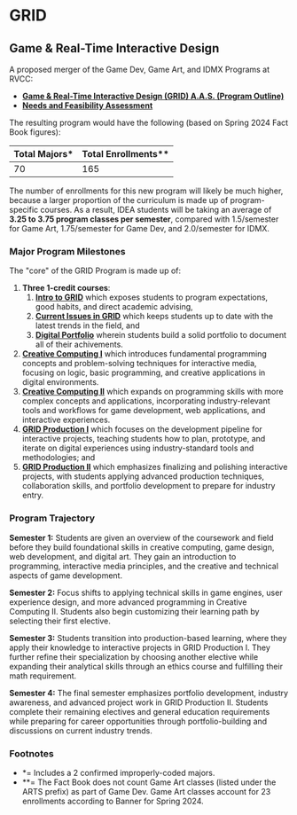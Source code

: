 # GRID
## Game & Real-Time Interactive Design

A proposed merger of the Game Dev, Game Art, and IDMX Programs at RVCC:

* **[Game & Real-Time Interactive Design (GRID) A.A.S. (Program Outline)](./degrees/aas.md)**
* **[Needs and Feasibility Assessment](./documents/needs-and-feasibility.md)**

The resulting program would have the following (based on Spring 2024 Fact Book figures):

| Total Majors* | Total Enrollments** |
| ------------- | ------------------- |
| 70            | 165                 |

The number of enrollments for this new program will likely be much higher, because a larger proportion of the curriculum is made up of program-specific courses. As a result, IDEA students will be taking an average of **3.25 to 3.75 program classes per semester**, compared with 1.5/semester for Game Art, 1.75/semester for Game Dev, and 2.0/semester for IDMX.

### Major Program Milestones

The "core" of the GRID Program is made up of:

1. **Three 1-credit courses**:
    1. **[Intro to GRID](./classes/intro-to-grid.md)** which exposes students to program expectations, good habits, and direct academic advising,
    1. **[Current Issues in GRID](../classes/current-issues-in-grid.md)** which keeps students up to date with the latest trends in the field, and 
    1. **[Digital Portfolio](./classes/digital-portfolio.md)** wherein students build a solid portfolio to document all of their achivements.
2. **[Creative Computing I](./classes/creative-computing-i.md)** which introduces fundamental programming concepts and problem-solving techniques for interactive media, focusing on logic, basic programming, and creative applications in digital environments.
3. **[Creative Computing II](./classes/creative-computing-ii.md)** which expands on programming skills with more complex concepts and applications, incorporating industry-relevant tools and workflows for game development, web applications, and interactive experiences.
4. **[GRID Production I](./classes/grid-production-i.md)** which focuses on the development pipeline for interactive projects, teaching students how to plan, prototype, and iterate on digital experiences using industry-standard tools and methodologies; and
5. **[GRID Production II](./classes/grid-production-ii.md)** which emphasizes finalizing and polishing interactive projects, with students applying advanced production techniques, collaboration skills, and portfolio development to prepare for industry entry.


### Program Trajectory

**Semester 1:** Students are given an overview of the coursework and field before they build foundational skills in creative computing, game design, web development, and digital art. They gain an introduction to programming, interactive media principles, and the creative and technical aspects of game development.

**Semester 2:** Focus shifts to applying technical skills in game engines, user experience design, and more advanced programming in Creative Computing II. Students also begin customizing their learning path by selecting their first elective.

**Semester 3:** Students transition into production-based learning, where they apply their knowledge to interactive projects in GRID Production I. They further refine their specialization by choosing another elective while expanding their analytical skills through an ethics course and fulfilling their math requirement.

**Semester 4:** The final semester emphasizes portfolio development, industry awareness, and advanced project work in GRID Production II. Students complete their remaining electives and general education requirements while preparing for career opportunities through portfolio-building and discussions on current industry trends.

### Footnotes

* *= Includes a 2 confirmed improperly-coded majors.
* **= The Fact Book does not count Game Art classes (listed under the ARTS prefix) as part of Game Dev. Game Art classes account for 23 enrollments according to Banner for Spring 2024.